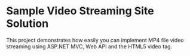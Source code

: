 # Sample Video Streaming Site Solution

This project demonstrates how easily you can implement MP4 file video streaming using ASP.NET MVC, Web API and the HTML5 video tag.